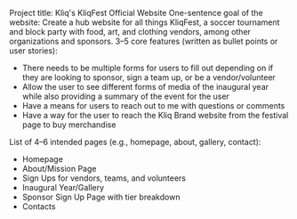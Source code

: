 Project title: Kliq's KliqFest Official Website
One-sentence goal of the website: Create a hub website for all things KliqFest, a soccer tournament and block party with food, art, and clothing vendors, among other organizations and sponsors.
3–5 core features (written as bullet points or user stories):
- There needs to be multiple forms for users to fill out depending on if they are looking to sponsor, sign a team up, or be a vendor/volunteer
- Allow the user to see different forms of media of the inaugural year while also providing a summary of the event for the user
- Have a means for users to reach out to me with questions or comments
- Have a way for the user to reach the Kliq Brand website from the festival page to buy merchandise

List of 4–6 intended pages (e.g., homepage, about, gallery, contact):
- Homepage
- About/Mission Page
- Sign Ups for vendors, teams, and volunteers
- Inaugural Year/Gallery
- Sponsor Sign Up Page with tier breakdown
- Contacts